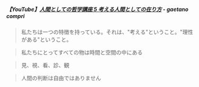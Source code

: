 ##### 【YouTube】[人間としての哲学講座 5 考える人間としての在り方](https://youtu.be/g_VNdBPnGx0?si=IyeXsUAV4lx4Uwbk) - gaetano compri

> 私たちは一つの特徴を持っている。それは、"考える"ということ。"理性がある"ということ。

> 私たちにとってすべての物は時間と空間の中にある

> 見、視、看、診、観

> 人間の判断は自由ではありません
